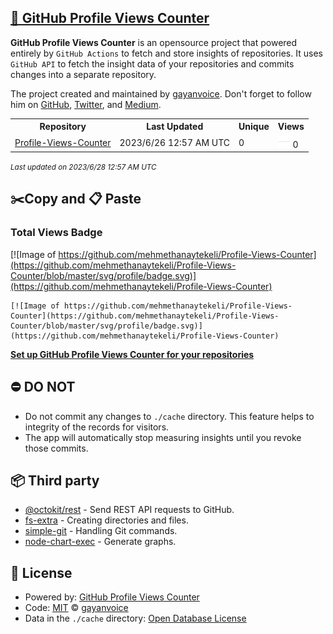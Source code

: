 ## [🚀 GitHub Profile Views Counter](https://github.com/gayanvoice/github-profile-views-counter)
**GitHub Profile Views Counter** is an opensource project that powered entirely by  `GitHub Actions` to fetch and store insights of repositories.
It uses `GitHub API` to fetch the insight data of your repositories and commits changes into a separate repository.

The project created and maintained by [gayanvoice](https://github.com/gayanvoice). Don't forget to follow him on [GitHub](https://github.com/gayanvoice), [Twitter](https://twitter.com/gayanvoice), and [Medium](https://gayanvoice.medium.com/).

<table>
	<tr>
		<th>
			Repository
		</th>
		<th>
			Last Updated
		</th>
		<th>
			Unique
		</th>
		<th>
			Views
		</th>
	</tr>
	<tr>
		<td>
			<a href="https://github.com/mehmethanaytekeli/Profile-Views-Counter/tree/master/readme/650642365/year.md">
				Profile-Views-Counter
			</a>
		</td>
		<td>
			2023/6/26 12:57 AM UTC
		</td>
		<td>
			0
		</td>
		<td>
			<img alt="Response time graph" src="https://github.com/mehmethanaytekeli/Profile-Views-Counter/raw/master/graph/650642365/small/year.png" height="20"> 0
		</td>
	</tr>
</table>

<small><i>Last updated on 2023/6/28 12:57 AM UTC</i></small>

## ✂️Copy and 📋 Paste
### Total Views Badge
[![Image of https://github.com/mehmethanaytekeli/Profile-Views-Counter](https://github.com/mehmethanaytekeli/Profile-Views-Counter/blob/master/svg/profile/badge.svg)](https://github.com/mehmethanaytekeli/Profile-Views-Counter)

```readme
[![Image of https://github.com/mehmethanaytekeli/Profile-Views-Counter](https://github.com/mehmethanaytekeli/Profile-Views-Counter/blob/master/svg/profile/badge.svg)](https://github.com/mehmethanaytekeli/Profile-Views-Counter)
```
[**Set up GitHub Profile Views Counter for your repositories**](https://github.com/gayanvoice/github-profile-views-counter)
## ⛔ DO NOT
- Do not commit any changes to `./cache` directory. This feature helps to integrity of the records for visitors.
- The app will automatically stop measuring insights until you revoke those commits.
## 📦 Third party

- [@octokit/rest](https://www.npmjs.com/package/@octokit/rest) - Send REST API requests to GitHub.
- [fs-extra](https://www.npmjs.com/package/fs-extra) - Creating directories and files.
- [simple-git](https://www.npmjs.com/package/simple-git) - Handling Git commands.
- [node-chart-exec](https://www.npmjs.com/package/node-chart-exec) - Generate graphs.
## 📄 License
- Powered by: [GitHub Profile Views Counter](https://github.com/gayanvoice/github-profile-views-counter)
- Code: [MIT](./LICENSE) © [gayanvoice](https://github.com/gayanvoice)
- Data in the `./cache` directory: [Open Database License](https://opendatacommons.org/licenses/odbl/1-0/)